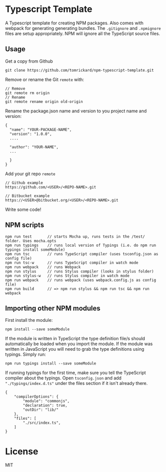 # Typescript Template

A Typescript template for creating NPM packages. Also comes with webpack for generating generating bundles. The `.gitignore` and `.npmignore` files are setup appropriately. NPM will ignore all the TypeScript source files.

## Usage

Get a copy from Github

```
git clone https://github.com/tomrickard/npm-typescript-template.git
```

Remove or rename the Git `remote` with:

```
// Remove
git remote rm origin
// Rename
git remote rename origin old-origin
```

Rename the package.json name and version to you project name and version:

```
{
  "name": "YOUR-PACKAGE-NAME",
  "version": "1.0.0",
  ....

  "author": "YOUR-NAME",
  ...

  }
}
```

Add your git repo `remote`
```
// Github example
https://github.com/<USER>/<REPO-NAME>.git

// Bitbucket example
https://<USER>@bitbucket.org/<USER>/<REPO-NAME>.git
```

Write some code!

## NPM scripts

```
npm run test       // starts Mocha up, runs tests in the /test/ folder. Uses mocha.opts
npm run typings    // runs local version of Typings (i.e. do npm run typings install someModule)
npm run tsc        // runs TypeScript compiler (uses tsconfig.json as config file)
npm run tsc-w      // runs TypeScript compiler in watch mode
npm run webpack    // runs Webpack
npm run stylus     // runs Stylus compiler (looks in stylus folder)
npm run stylus-w   // runs Stylus compiler in watch mode
npm run webpack    // runs webpack (uses webpack.config.js as config file)
npm run build      // => npm run stylus && npm run tsc && npm run webpack
```

## Importing other NPM modules

First install the module:

```
npm install --save someModule
```

If the module is written in TypeScript the type definition file/s should automatically be loaded when you import the module. If the module was written in JavaScript you will need to grab the type definitions using typings. Simply run:

```
npm run typings install --save someModule
``` 

If running typings for the first time, make sure you tell the TypeScript compiler about the typings. Open `tsconfig.json` and add `"./typings/index.d.ts"` under the files section if it isn't already there.

```
{
    "compilerOptions": {
        "module": "commonjs",
        "declaration": true,
        "outDir": "lib/"
    },
    "files": [
        "./src/index.ts",
    ]
}
```

# License

MIT